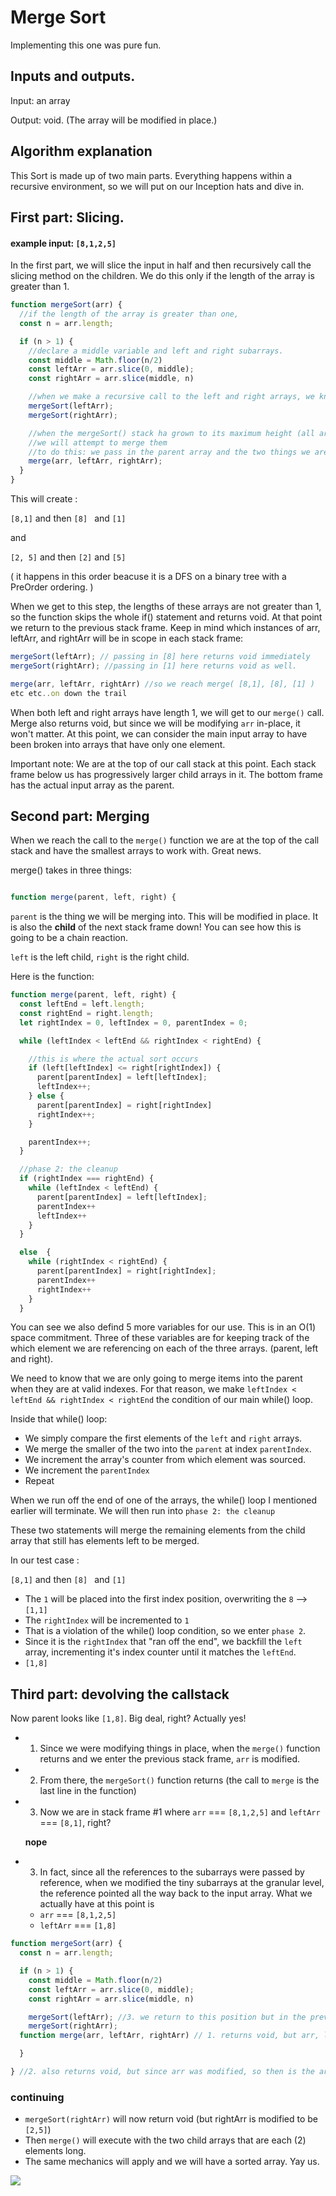 # Merge Sort

Implementing this one was pure fun. 

## Inputs and outputs.
Input: an array

Output: void. (The array will be modified in place.)

## Algorithm explanation

This Sort is made up of two main parts. Everything happens within a recursive environment, so we will put on our Inception hats and dive in.

## First part: Slicing.

#### example input: `[8,1,2,5]`
In the first part, we will slice the input in half and then recursively call the slicing method on the children. We do this only if the length of the array is greater than 1.

```javascript
function mergeSort(arr) {
  //if the length of the array is greater than one,
  const n = arr.length;

  if (n > 1) {
    //declare a middle variable and left and right subarrays.
    const middle = Math.floor(n/2)
    const leftArr = arr.slice(0, middle);
    const rightArr = arr.slice(middle, n)

    //when we make a recursive call to the left and right arrays, we know that the lengths of these sub arrays will halve with every recursive call. This will stop when the subarrays are only single elements. 
    mergeSort(leftArr);
    mergeSort(rightArr);

    //when the mergeSort() stack ha grown to its maximum height (all arrays are single elements), 
    //we will attempt to merge them
    //to do this: we pass in the parent array and the two things we are merging.
    merge(arr, leftArr, rightArr);
  }
}
```

This will create :

`[8,1]` and then `[8] ` and `[1]`

and


`[2, 5]` and then `[2]` and `[5]`

( it happens in this order beacuse it is a DFS on a binary tree with a PreOrder ordering. )

When we get to this step, the lengths of these arrays are not greater than 1, so the function skips the whole if() statement and returns void. At that point we return to the previous stack frame. Keep in mind which instances of arr, leftArr, and rightArr will be in scope in each stack frame:
```javascript
mergeSort(leftArr); // passing in [8] here returns void immediately
mergeSort(rightArr); //passing in [1] here returns void as well.

merge(arr, leftArr, rightArr) //so we reach merge( [8,1], [8], [1] )
etc etc..on down the trail
```

When both left and right arrays have length 1, we will get to our `merge()` call. Merge also returns void, but since we will be modifying `arr` in-place, it won't matter. At this point, we can consider the main input array to have been broken into arrays that have only one element.

Important note: We are at the top of our call stack at this point. Each stack frame below us has progressively larger child arrays in it. The bottom frame has the actual input array as the parent. 

## Second part: Merging

When we reach the call to the `merge()` function we are at the top of the call stack and have the smallest arrays to work with. Great news. 

merge() takes in three things: 

```javascript

function merge(parent, left, right) {

```
`parent` is the thing we will be merging into. This will be modified in place. It is also the **child** of the next stack frame down! You can see how this is going to be a chain reaction.

`left` is the left child, `right` is the right child. 

Here is the function: 

```javascript
function merge(parent, left, right) {
  const leftEnd = left.length;
  const rightEnd = right.length;
  let rightIndex = 0, leftIndex = 0, parentIndex = 0;

  while (leftIndex < leftEnd && rightIndex < rightEnd) {

    //this is where the actual sort occurs
    if (left[leftIndex] <= right[rightIndex]) {
      parent[parentIndex] = left[leftIndex];
      leftIndex++;      
    } else {
      parent[parentIndex] = right[rightIndex]
      rightIndex++;
    }

    parentIndex++;
  }

  //phase 2: the cleanup
  if (rightIndex === rightEnd) {
    while (leftIndex < leftEnd) {
      parent[parentIndex] = left[leftIndex];
      parentIndex++
      leftIndex++
    }
  }

  else  {
    while (rightIndex < rightEnd) {
      parent[parentIndex] = right[rightIndex];
      parentIndex++
      rightIndex++
    }
  }

```

You can see we also defind 5 more variables for our use. This is in an O(1) space commitment. 
Three of these variables are for keeping track of the which element we are referencing on each of the three arrays. (parent, left and right).

We need to know that we are only going to merge items into the parent when they are at valid indexes. For that reason, we make `leftIndex < leftEnd && rightIndex < rightEnd` the condition of our main while() loop.

Inside that while() loop:

- We simply compare the first elements of the `left` and `right` arrays. 
- We merge the smaller of the two into the `parent` at index `parentIndex`.
- We increment the array's counter from which element was sourced.
- We increment the `parentIndex`
- Repeat

When we run off the end of one of the arrays, the while() loop I mentioned earlier will terminate. We will then run into `phase 2: the cleanup` 

These two statements will merge the remaining elements from the child array that still has elements left to be merged. 

In our test case :

`[8,1]` and then `[8] ` and `[1]`

- The `1` will be placed into the first index position, overwriting the `8` -->  `[1,1]`
- The `rightIndex` will be incremented to `1`
- That is a violation of the while() loop condition, so we enter `phase 2`.
- Since it is the `rightIndex` that "ran off the end", we backfill the `left` array, incrementing it's index counter until it matches the `leftEnd`.
- `[1,8]`

## Third part: devolving the callstack

Now parent looks like `[1,8]`. Big deal, right?  Actually yes! 

- 1. Since we were modifying things in place, when the `merge()` function returns and we enter the previous stack frame, `arr` is modified. 
- 2. From there, the `mergeSort()` function returns (the call to `merge` is the last line in the function)
- 3. Now we are in stack frame #1 where `arr` === `[8,1,2,5]` and `leftArr` === `[8,1]`, right? 

    **nope**

- 3. In fact, since all the references to the subarrays were passed by reference, when we modified the tiny subarrays at the granular level, the reference pointed all the way back to the input array. What we actually have at this point is

    - `arr` === `[8,1,2,5]`
    - `leftArr` === `[1,8]`

```javascript
function mergeSort(arr) {
  const n = arr.length;

  if (n > 1) {
    const middle = Math.floor(n/2)
    const leftArr = arr.slice(0, middle);
    const rightArr = arr.slice(middle, n)

    mergeSort(leftArr); //3. we return to this position but in the previous frame.
    mergeSort(rightArr);  
  function merge(arr, leftArr, rightArr) // 1. returns void, but arr, leftArr, and rightArr are modified.

  }

} //2. also returns void, but since arr was modified, so then is the argument in the previous stack frame
```

### continuing

- `mergeSort(rightArr)` will now return void (but rightArr is modified to be `[2,5]`)
- Then `merge()` will execute with the two child arrays that are each (2) elements long. 
- The same mechanics will apply and we will have a sorted array. Yay us.

![](merge-sort.jpeg)
















